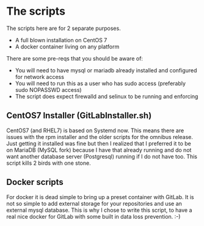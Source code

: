 # The scripts
The scripts here are for 2 separate purposes. 
* A full blown installation on CentOS 7
* A docker container living on any platform

There are some pre-reqs that you should be aware of:
* You will need to have mysql or mariadb already installed and configured for network access
* You will need to run this as a user who has sudo access (preferably sudo NOPASSWD access)
* The script does expect firewalld and selinux to be running and enforcing

## CentOS7 Installer (GitLabInstaller.sh)
CentOS7 (and RHEL7) is based on Systemd now. This means there are issues with the rpm installer and the older scripts for the omnibus release. Just getting it installed was fine but then I realized that I preferred it to be on MariaDB (MySQL fork) because I have that already running and do not want another database server (Postgresql) running if I do not have too. This script kills 2 birds with one stone.  

## Docker scripts
For docker it is dead simple to bring up a preset container with GitLab. It is not so simple to add external storage for your repositories and use an external mysql database. This is why I chose to write this script, to have a real nice docker for GitLab with some built in data loss prevention. :-)


